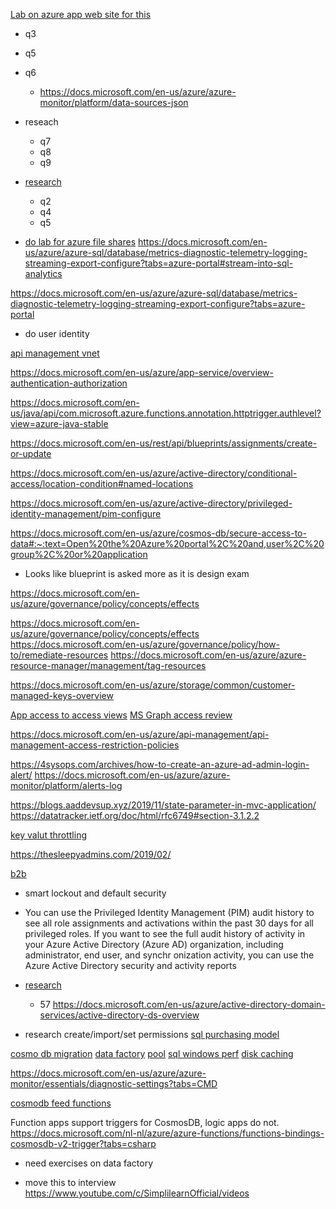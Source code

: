 [Lab on azure app web site for this](https://www.examtopics.com/exams/microsoft/az-304/view/) 
* q3
* q5
* q6
  * https://docs.microsoft.com/en-us/azure/azure-monitor/platform/data-sources-json

* reseach 
  * q7
  * q8
  * q9

* [research](https://www.examtopics.com/exams/microsoft/az-304/view/4/)
  * q2
  * q4
  * q5


* [do lab for azure file shares](https://docs.microsoft.com/en-us/azure/storage/files/)
https://docs.microsoft.com/en-us/azure/azure-sql/database/metrics-diagnostic-telemetry-logging-streaming-export-configure?tabs=azure-portal#stream-into-sql-analytics

https://docs.microsoft.com/en-us/azure/azure-sql/database/metrics-diagnostic-telemetry-logging-streaming-export-configure?tabs=azure-portal

* do user identity 

[api management vnet](https://docs.microsoft.com/en-us/azure/api-management/api-management-kubernetes#option-2-install-an-ingress-controller)

https://docs.microsoft.com/en-us/azure/app-service/overview-authentication-authorization

https://docs.microsoft.com/en-us/java/api/com.microsoft.azure.functions.annotation.httptrigger.authlevel?view=azure-java-stable

 https://docs.microsoft.com/en-us/rest/api/blueprints/assignments/create-or-update

 https://docs.microsoft.com/en-us/azure/active-directory/conditional-access/location-condition#named-locations

 https://docs.microsoft.com/en-us/azure/active-directory/privileged-identity-management/pim-configure

 https://docs.microsoft.com/en-us/azure/cosmos-db/secure-access-to-data#:~:text=Open%20the%20Azure%20portal%2C%20and,user%2C%20group%2C%20or%20application

 * Looks like blueprint is asked more as it is design exam

  https://docs.microsoft.com/en-us/azure/governance/policy/concepts/effects

  https://docs.microsoft.com/en-us/azure/governance/policy/concepts/effects https://docs.microsoft.com/en-us/azure/governance/policy/how-to/remediate-resources https://docs.microsoft.com/en-us/azure/azure-resource-manager/management/tag-resources

  https://docs.microsoft.com/en-us/azure/storage/common/customer-managed-keys-overview

  [App access to access views](https://docs.microsoft.com/en-us/graph/use-the-api)
  [MS Graph access review](https://docs.microsoft.com/en-us/graph/api/accessreview-create?view=graph-rest-beta&tabs=http)


  https://docs.microsoft.com/en-us/azure/api-management/api-management-access-restriction-policies


https://4sysops.com/archives/how-to-create-an-azure-ad-admin-login-alert/ https://docs.microsoft.com/en-us/azure/azure-monitor/platform/alerts-log
  

https://blogs.aaddevsup.xyz/2019/11/state-parameter-in-mvc-application/
https://datatracker.ietf.org/doc/html/rfc6749#section-3.1.2.2

[key valut throttling](https://docs.microsoft.com/en-us/azure/key-vault/general/overview-throttling)

https://thesleepyadmins.com/2019/02/

[b2b](https://docs.microsoft.com/en-us/azure/active-directory/external-identities/what-is-b2b)

* smart lockout and default security
* You can use the Privileged Identity Management (PIM) audit history to see all role assignments and activations within the past 30 days for all privileged roles. If you want to see the full audit history of activity in your Azure Active Directory (Azure AD) organization, including administrator, end user, and synchr
onization activity, you can use the Azure Active Directory security and activity reports

* [research](https://www.examtopics.com/exams/microsoft/az-304/view/15/)
  * 57
https://docs.microsoft.com/en-us/azure/active-directory-domain-services/active-directory-ds-overview

* research create/import/set permissions
[sql purchasing model](https://docs.microsoft.com/en-us/azure/azure-sql/database/purchasing-models)

[cosmo db migration](https://docs.microsoft.com/en-us/azure/cosmos-db/import-data)
[data factory](https://docs.microsoft.com/en-us/azure/data-factory/connector-file-system)
[pool](https://vincentlauzon.com/2016/12/18/azure-sql-elastic-pool-overview/)
[sql windows perf](https://docs.microsoft.com/en-us/azure/virtual-machines/windows/sql/virtual-machines-windows-sql-performance)
[disk caching](https://docs.microsoft.com/en-us/azure/virtual-machines/windows/premium-storage-performance#disk-caching)


https://docs.microsoft.com/en-us/azure/azure-monitor/essentials/diagnostic-settings?tabs=CMD

[cosmodb feed functions](https://docs.microsoft.com/en-us/azure/cosmos-db/change-feed-functions)

Function apps support triggers for CosmosDB, logic apps do not.
https://docs.microsoft.com/nl-nl/azure/azure-functions/functions-bindings-cosmosdb-v2-trigger?tabs=csharp

* need exercises on data factory

* move this to interview
  https://www.youtube.com/c/SimplilearnOfficial/videos